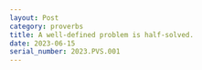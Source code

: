 ```yaml
---
layout: Post
category: proverbs
title: A well-defined problem is half-solved.
date: 2023-06-15
serial_number: 2023.PVS.001
---
```

